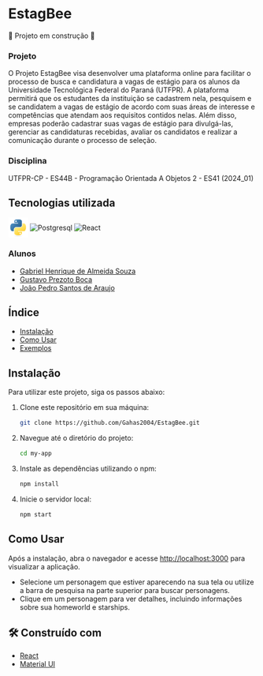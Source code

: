 # EstagBee

:construction: Projeto em construção :construction:

### Projeto
O Projeto EstagBee visa desenvolver uma plataforma online para facilitar o processo de busca e candidatura a vagas de estágio para os alunos da Universidade Tecnológica Federal do Paraná (UTFPR). A plataforma permitirá que os estudantes da instituição se cadastrem nela, pesquisem e se candidatem a vagas de estágio de acordo com suas áreas de interesse e competências que atendam aos requisitos contidos nelas. Além disso, empresas poderão cadastrar suas vagas de estágio para divulgá-las, gerenciar as candidaturas recebidas, avaliar os candidatos e realizar a comunicação durante o processo de seleção.

### Disciplina
UTFPR-CP - ES44B - Programação Orientada A Objetos 2 - ES41 (2024_01)

## Tecnologias utilizada

<div style="display: inline_block">
  <img align="center" alt="Python" height="40" width="40" src="https://raw.githubusercontent.com/devicons/devicon/master/icons/python/python-original.svg">
  <img align="center" alt="Postgresql" height="40" width="40" src="https://cdn.jsdelivr.net/gh/devicons/devicon@latest/icons/postgresql/postgresql-original-wordmark.svg" />
  <img align="center" alt="React" height="40" width="40" src="https://cdn.jsdelivr.net/gh/devicons/devicon@latest/icons/react/react-original.svg" />
          
</div>

### Alunos
- [Gabriel Henrique de Almeida Souza](https://www.linkedin.com/in/gabriel-henrique-de-almeida-souza-3ba475250/)
- [Gustavo Prezoto Boca](https://www.linkedin.com/in/gustavo-prezoto-boca-28485a164/)
- [João Pedro Santos de Araujo](https://www.linkedin.com/in/joaopedrosaraujo/)

## Índice

- [Instalação](#instalação)
- [Como Usar](#como-usar)
- [Exemplos](#exemplos)

## Instalação

Para utilizar este projeto, siga os passos abaixo:

1. Clone este repositório em sua máquina:

    ```bash
    git clone https://github.com/Gahas2004/EstagBee.git
    ```

2. Navegue até o diretório do projeto:

    ```bash
    cd my-app
    ```

3. Instale as dependências utilizando o npm:

    ```bash
    npm install
    ```

4. Inicie o servidor local:

    ```bash
    npm start
    ```

## Como Usar

Após a instalação, abra o navegador e acesse [http://localhost:3000](http://localhost:3000) para visualizar a aplicação.

- Selecione um personagem que estiver aparecendo na sua tela ou utilize a barra de pesquisa na parte superior para buscar personagens.
- Clique em um personagem para ver detalhes, incluindo informações sobre sua homeworld e starships.

## 🛠️ Construído com

* [React](https://react.dev/)
* [Material UI](https://mui.com/)

